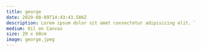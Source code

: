 ```yaml
---
title: george
date: 2020-08-09T14:43:43.586Z
description: Lorem ipsum dolor sit amet consectetur adipisicing elit. Tenetur fuga nam, voluptatibus quasi sed suscipit illum
medium: Oil on Canvas
size: 20 x 60cm
image: george.jpeg
---
```

